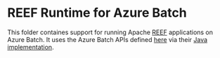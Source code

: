 REEF Runtime for Azure Batch
============================

This folder containes support for running Apache [REEF] applications on Azure Batch. It
uses the Azure Batch APIs defined [here][azbatchapi] via their [Java
implementation][azbatchjava].


[azbatchapi]: https://docs.microsoft.com/en-us/rest/api/batchservice/
[azbatchjava]: https://docs.microsoft.com/en-us/java/api/com.microsoft.azure.batch
[REEF]: https://reef.apache.org